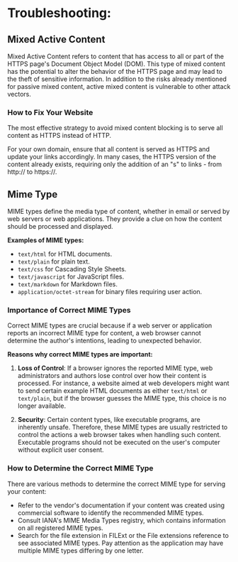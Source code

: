 # Troubleshooting:

## Mixed Active Content

Mixed Active Content refers to content that has access to all or part of the HTTPS page's Document Object Model (DOM). This type of mixed content has the potential to alter the behavior of the HTTPS page and may lead to the theft of sensitive information. In addition to the risks already mentioned for passive mixed content, active mixed content is vulnerable to other attack vectors.

### How to Fix Your Website

The most effective strategy to avoid mixed content blocking is to serve all content as HTTPS instead of HTTP.

For your own domain, ensure that all content is served as HTTPS and update your links accordingly. In many cases, the HTTPS version of the content already exists, requiring only the addition of an "s" to links - from http:// to https://.

## Mime Type

MIME types define the media type of content, whether in email or served by web servers or web applications. They provide a clue on how the content should be processed and displayed.

**Examples of MIME types:**

- `text/html` for HTML documents.
- `text/plain` for plain text.
- `text/css` for Cascading Style Sheets.
- `text/javascript` for JavaScript files.
- `text/markdown` for Markdown files.
- `application/octet-stream` for binary files requiring user action.

### Importance of Correct MIME Types

Correct MIME types are crucial because if a web server or application reports an incorrect MIME type for content, a web browser cannot determine the author's intentions, leading to unexpected behavior.

**Reasons why correct MIME types are important:**

1. **Loss of Control**: If a browser ignores the reported MIME type, web administrators and authors lose control over how their content is processed. For instance, a website aimed at web developers might want to send certain example HTML documents as either `text/html` or `text/plain`, but if the browser guesses the MIME type, this choice is no longer available.

2. **Security**: Certain content types, like executable programs, are inherently unsafe. Therefore, these MIME types are usually restricted to control the actions a web browser takes when handling such content. Executable programs should not be executed on the user's computer without explicit user consent.

### How to Determine the Correct MIME Type

There are various methods to determine the correct MIME type for serving your content:

- Refer to the vendor's documentation if your content was created using commercial software to identify the recommended MIME types.
- Consult IANA's MIME Media Types registry, which contains information on all registered MIME types.
- Search for the file extension in FILExt or the File extensions reference to see associated MIME types. Pay attention as the application may have multiple MIME types differing by one letter.